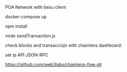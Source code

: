 POA Network with besu client

docker-compose up 

npm install

node sendTransaction.js

check blocks and transacciojn with chainlens dashboard:

set ip  API JSON-RPC

https://github.com/web3labs/chainlens-free.git 


